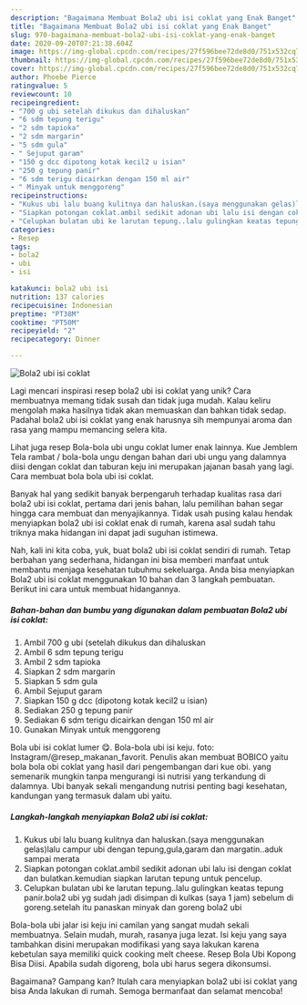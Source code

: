 ```yaml
---
description: "Bagaimana Membuat Bola2 ubi isi coklat yang Enak Banget"
title: "Bagaimana Membuat Bola2 ubi isi coklat yang Enak Banget"
slug: 970-bagaimana-membuat-bola2-ubi-isi-coklat-yang-enak-banget
date: 2020-09-20T07:21:38.604Z
image: https://img-global.cpcdn.com/recipes/27f596bee72de8d0/751x532cq70/bola2-ubi-isi-coklat-foto-resep-utama.jpg
thumbnail: https://img-global.cpcdn.com/recipes/27f596bee72de8d0/751x532cq70/bola2-ubi-isi-coklat-foto-resep-utama.jpg
cover: https://img-global.cpcdn.com/recipes/27f596bee72de8d0/751x532cq70/bola2-ubi-isi-coklat-foto-resep-utama.jpg
author: Phoebe Pierce
ratingvalue: 5
reviewcount: 10
recipeingredient:
- "700 g ubi setelah dikukus dan dihaluskan"
- "6 sdm tepung terigu"
- "2 sdm tapioka"
- "2 sdm margarin"
- "5 sdm gula"
- " Sejuput garam"
- "150 g dcc dipotong kotak kecil2 u isian"
- "250 g tepung panir"
- "6 sdm terigu dicairkan dengan 150 ml air"
- " Minyak untuk menggoreng"
recipeinstructions:
- "Kukus ubi lalu buang kulitnya dan haluskan.(saya menggunakan gelas)lalu campur ubi dengan tepung,gula,garam dan margatin..aduk sampai merata"
- "Siapkan potongan coklat.ambil sedikit adonan ubi lalu isi dengan coklat dan bulatkan.kemudian siapkan larutan tepung untuk pencelup."
- "Celupkan bulatan ubi ke larutan tepung..lalu gulingkan keatas tepung panir.bola2 ubi yg sudah jadi disimpan di kulkas (saya 1 jam) sebelum di goreng.setelah itu panaskan minyak dan goreng bola2 ubi"
categories:
- Resep
tags:
- bola2
- ubi
- isi

katakunci: bola2 ubi isi 
nutrition: 137 calories
recipecuisine: Indonesian
preptime: "PT38M"
cooktime: "PT50M"
recipeyield: "2"
recipecategory: Dinner

---
```



![Bola2 ubi isi coklat](https://img-global.cpcdn.com/recipes/27f596bee72de8d0/751x532cq70/bola2-ubi-isi-coklat-foto-resep-utama.jpg)

Lagi mencari inspirasi resep bola2 ubi isi coklat yang unik? Cara membuatnya memang tidak susah dan tidak juga mudah. Kalau keliru mengolah maka hasilnya tidak akan memuaskan dan bahkan tidak sedap. Padahal bola2 ubi isi coklat yang enak harusnya sih mempunyai aroma dan rasa yang mampu memancing selera kita.

Lihat juga resep Bola-bola ubi ungu coklat lumer enak lainnya. Kue Jemblem Tela rambat / bola-bola ungu dengan bahan dari ubi ungu yang dalamnya diisi dengan coklat dan taburan keju ini merupakan jajanan basah yang lagi. Cara membuat bola bola ubi isi coklat.

Banyak hal yang sedikit banyak berpengaruh terhadap kualitas rasa dari bola2 ubi isi coklat, pertama dari jenis bahan, lalu pemilihan bahan segar hingga cara membuat dan menyajikannya. Tidak usah pusing kalau hendak menyiapkan bola2 ubi isi coklat enak di rumah, karena asal sudah tahu triknya maka hidangan ini dapat jadi suguhan istimewa.


Nah, kali ini kita coba, yuk, buat bola2 ubi isi coklat sendiri di rumah. Tetap berbahan yang sederhana, hidangan ini bisa memberi manfaat untuk membantu menjaga kesehatan tubuhmu sekeluarga. Anda bisa menyiapkan Bola2 ubi isi coklat menggunakan 10 bahan dan 3 langkah pembuatan. Berikut ini cara untuk membuat hidangannya.

<!--inarticleads1-->

##### Bahan-bahan dan bumbu yang digunakan dalam pembuatan Bola2 ubi isi coklat:

1. Ambil 700 g ubi (setelah dikukus dan dihaluskan
1. Ambil 6 sdm tepung terigu
1. Ambil 2 sdm tapioka
1. Siapkan 2 sdm margarin
1. Siapkan 5 sdm gula
1. Ambil  Sejuput garam
1. Siapkan 150 g dcc (dipotong kotak kecil2 u isian)
1. Sediakan 250 g tepung panir
1. Sediakan 6 sdm terigu dicairkan dengan 150 ml air
1. Gunakan  Minyak untuk menggoreng


Bola ubi isi coklat lumer 😋. Bola-bola ubi isi keju. foto: Instagram/@resep_makanan_favorit. Penulis akan membuat BOBICO yaitu bola bola obi coklat yang hasil dari pengembangan dari kue obi. yang semenarik mungkin tanpa mengurangi isi nutrisi yang terkandung di dalamnya. Ubi banyak sekali mengandung nutrisi penting bagi kesehatan, kandungan yang termasuk dalam ubi yaitu. 

<!--inarticleads2-->

##### Langkah-langkah menyiapkan Bola2 ubi isi coklat:

1. Kukus ubi lalu buang kulitnya dan haluskan.(saya menggunakan gelas)lalu campur ubi dengan tepung,gula,garam dan margatin..aduk sampai merata
1. Siapkan potongan coklat.ambil sedikit adonan ubi lalu isi dengan coklat dan bulatkan.kemudian siapkan larutan tepung untuk pencelup.
1. Celupkan bulatan ubi ke larutan tepung..lalu gulingkan keatas tepung panir.bola2 ubi yg sudah jadi disimpan di kulkas (saya 1 jam) sebelum di goreng.setelah itu panaskan minyak dan goreng bola2 ubi


Bola-bola ubi jalar isi keju ini camilan yang sangat mudah sekali membuatnya. Selain mudah, murah, rasanya juga lezat. Isi keju yang saya tambahkan disini merupakan modifikasi yang saya lakukan karena kebetulan saya memiliki quick cooking melt cheese. Resep Bola Ubi Kopong Bisa Diisi. Apabila sudah digoreng, bola ubi harus segera dikonsumsi. 

Bagaimana? Gampang kan? Itulah cara menyiapkan bola2 ubi isi coklat yang bisa Anda lakukan di rumah. Semoga bermanfaat dan selamat mencoba!
